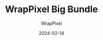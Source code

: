---
title: WrapPixel Big Bundle
image: "/bundles/Wrappixel-big-bundle.png"
author: WrapPixel
author_link: "https://www.wrappixel.com/"
description: " "
date: 2024-02-14
price: $99
regular_price: $896
purchase_link: "https://www.wrappixel.com/templates/big-bundle/?ref=317"
features:
- "8+ Bootstrap Templates"
- "10 Angular Templates"
-	"6 React Templates"
-	"5 Vuejs Template"
-	"4 Nextjs Template"
-	"2 Nuxtjs Template"
-	"WrapKit Complete UI Kit"
---